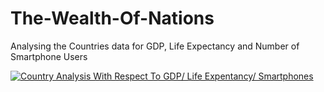 # The-Wealth-Of-Nations
Analysing the Countries data for GDP, Life Expectancy and Number of Smartphone Users

<div class='tableauPlaceholder' id='viz1696511447489' style='position: relative'><noscript><a href='#'><img alt='Country Analysis With Respect To GDP&#47; Life Expentancy&#47; Smartphones ' src='https:&#47;&#47;public.tableau.com&#47;static&#47;images&#47;Th&#47;TheWealthOfNations-Assignment1&#47;Dashboard-CountryAnalysis&#47;1_rss.png' style='border: none' /></a></noscript><object class='tableauViz'  style='display:none;'><param name='host_url' value='https%3A%2F%2Fpublic.tableau.com%2F' /> <param name='embed_code_version' value='3' /> <param name='site_root' value='' /><param name='name' value='TheWealthOfNations-Assignment1&#47;Dashboard-CountryAnalysis' /><param name='tabs' value='no' /><param name='toolbar' value='yes' /><param name='static_image' value='https:&#47;&#47;public.tableau.com&#47;static&#47;images&#47;Th&#47;TheWealthOfNations-Assignment1&#47;Dashboard-CountryAnalysis&#47;1.png' /> <param name='animate_transition' value='yes' /><param name='display_static_image' value='yes' /><param name='display_spinner' value='yes' /><param name='display_overlay' value='yes' /><param name='display_count' value='yes' /><param name='language' value='en-GB' /></object></div>                
